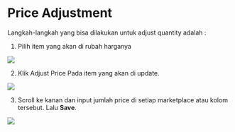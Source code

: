 # Price Adjustment

Langkah-langkah yang bisa dilakukan untuk adjust quantity adalah :  
   1. Pilih item yang akan di rubah harganya

![](https://s3.amazonaws.com/cdn.freshdesk.com/data/helpdesk/attachments/production/48084856672/original/mD0kYG-laJsA6BuoxSJmfBmuijQrUQDZdg.png?1612291570)

   2. Klik Adjust Price Pada item yang akan di update.

![](https://s3.amazonaws.com/cdn.freshdesk.com/data/helpdesk/attachments/production/48018035513/original/1hitgj6TUJVJJ6qVn7vR9kNkpaoonhmqyg.png?1575456436)

   3. Scroll ke kanan dan input jumlah price di setiap marketplace atau kolom tersebut. Lalu **Save**.  


![](https://lh4.googleusercontent.com/BA-oOvWCmBcB3DmjccKWgOC29Vi0ejgjouKcjl1wWJ_wQL-LBywItEQILU28OXQYFxZKwNMofORXlMrMnKNZ8Y6GtDXelwN1aWT1mIxaofdi6BbwS8GNSCvxOqBR1xdRlCYwRj1k)

